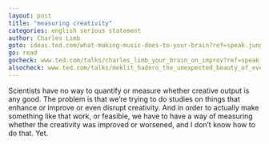 ```yaml
---
layout: post
title: "measuring creativity"
categories: english serious statement
author: Charles Limb
goto: ideas.ted.com/what-making-music-does-to-your-brain?ref=speak.junglestar.org
go: read
gocheck: www.ted.com/talks/charles_limb_your_brain_on_improv?ref=speak.junglestar.org
alsocheck: www.ted.com/talks/meklit_hadero_the_unexpected_beauty_of_everyday_sounds?ref=speak.junglestar.org
---
```

Scientists have no way to quantify or measure whether creative output is any good. The problem is that we’re trying to do studies on things that enhance or improve or even disrupt creativity. And in order to actually make something like that work, or feasible, we have to have a way of measuring whether the creativity was improved or worsened, and I don’t know how to do that. Yet.
